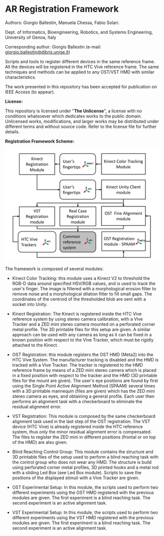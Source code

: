 # AR Registration Framework
Authors: Giorgio Ballestin, Manuela Chessa, Fabio Solari.

Dept. of Informatics, Bioengineering, Robotics, and Systems Engineering, University of Genoa, Italy

Corresponding author: Giorgio Ballestin (e-mail: giorgio.ballestin@dibris.unige.it)

Scripts and tools to register different devices in the same reference frame. All the devices will be registered in the HTC Vive reference frame. The same techniques and methods can be applied to any OST/VST HMD with similar characteristics.

The work presented in this repository has been accepted for publication on IEEE Access (to appear).

**License:**

This repository is licensed under "**The Unlicense**", a license with no conditions whatsoever which dedicates works to the public domain. Unlicensed works, modifications, and larger works may be distributed under different terms and without source code. Refer to the license file for further details.

**Registration Framework Scheme:**

![alt text](https://github.com/3632741/AR-Registration-Framework/blob/main/FrameworkScheme.png)

The framework is composed of several modules:
- Kinect Color Tracking: this module uses a Kinect V2 to threshold the RGB-D data around specified HSV/RGB values, and is used to track the user's finger. The image is filtered with a morphological erosion filter to   remove noise and a morphological dilation filter to fill small gaps. The coordinates of the centroid of the thresholded blob are sent with a socket into Unity.

- Kinect Registration: The Kinect is registered inside the HTC Vive reference system by using stereo camera calibration, with a Vive Tracker and a ZED mini stereo camera mounted on a perforated corner metal profile. The 3D printable files for this setup are given. A similar approach can be used with any camera as long as it can be fixed in a known position with respect to the Vive Tracker, which must be rigidly attached to the Kinect.

- OST Registration: this module registers the OST HMD (Meta2) into the HTC Vive System. The manufacturer tracking is disabled and the HMD is tracked with a Vive Tracker. The tracker is registered to the HMD reference frame by means of a ZED mini stereo camera which is placed in a fixed position with respect to the tracker and the HMD (3D printable files for the mount are given). The user's eye positions are found by first using the Single Point Active Alignment Method (SPAAM) several times with a 3D printable mannequin (files are given) which has the ZED mini stereo camera as eyes, and obtaining a general profile. Each user then performs an alignment task with a checkerboard to eliminate the residual alignment error.

- VST Registration: This module is composed by the same checkerboard alignment task used in the last step of the OST registration. The VST device (HTC Vive) is already registered inside the HTC reference system, thus only the minor residual alignment error is compensated. The files to register the ZED mini in different positions (frontal or on top of the HMD) are also given. 

- Blind Reaching Control Group: This module contains the structure and 3D printable files of the setup used to perform a blind reaching task with the control group who does not wear any HMD. The structure is build using perforated corner metal profiles, 3D printed hooks and a metal rod with a sliding Led Box (see Led Box module). Scripts to save the positions of the displayed stimuli with a Vive Tracker are given.

- OST Experimental Setup: In this module, the scripts used to perform two different experiments using the OST HMD registered with the previous modules are given. The first experiment is a blind reaching task. The second experiment is an active alignment task.

- VST Experimental Setup: In this module, the scripts used to perform two different experiments using the VST HMD registered with the previous modules are given. The first experiment is a blind reaching task. The second experiment is an active alignment task.


